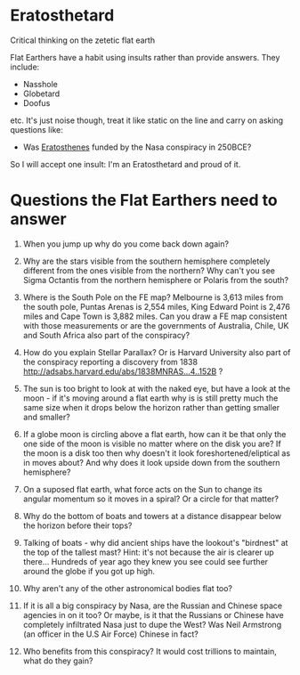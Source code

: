 # Eratosthetard
Critical thinking on the zetetic flat earth

Flat Earthers have a habit using insults rather than provide answers. They include:

- Nasshole
- Globetard
- Doofus

etc. It's just noise though, treat it like static on the line and carry on asking questions like:

- Was [Eratosthenes](https://en.wikipedia.org/wiki/Eratosthenes#Measurement_of_the_Earth.27s_circumference) funded by the Nasa conspiracy in 250BCE?

So I will accept one insult: I'm an Eratosthetard and proud of it.

# Questions the Flat Earthers need to answer

1. When you jump up why do you come back down again?

1. Why are the stars visible from the southern hemisphere completely different from the ones visible from the northern? Why can't you see Sigma Octantis from the northern hemisphere or Polaris from the south?

1. Where is the South Pole on the FE map? Melbourne is 3,613 miles from the south pole, Puntas Arenas is 2,554 miles, King Edward Point is 2,476 miles and Cape Town is 3,882 miles.  Can you draw a FE map consistent with those measurements or are the governments of Australia, Chile, UK and South Africa also part of the conspiracy?

1. How do you explain Stellar Parallax? Or is Harvard University also part of the conspiracy reporting a discovery from 1838 http://adsabs.harvard.edu/abs/1838MNRAS...4..152B ?

1. The sun is too bright to look at with the naked eye, but have a look at the moon - if it's moving around a flat earth why is is still pretty much the same size when it drops below the horizon rather than getting smaller and smaller?

1. If a globe moon is circling above a flat earth, how can it be that only the one side of the moon is visible no matter where on the disk you are? If the moon is a disk too then why doesn't it look foreshortened/eliptical as in moves about? And why does it look upside down from the southern hemisphere?

1. On a suposed flat earth, what force acts on the Sun to change its angular momentum so it moves in a spiral? Or a circle for that matter?

1. Why do the bottom of boats and towers at a distance disappear below the horizon before their tops?

1. Talking of boats - why did ancient ships have the lookout's "birdnest" at the top of the tallest mast? Hint: it's not because the air is clearer up there... Hundreds of year ago they knew you see could see further around the globe if you got up high.

1. Why aren't any of the other astronomical bodies flat too?

1. If it is all a big conspiracy by Nasa, are the Russian and Chinese space agencies in on it too? Or maybe, is it that the Russians or Chinese have completely infiltrated Nasa just to dupe the West? Was Neil Armstrong (an officer in the U.S Air Force) Chinese in fact?

1. Who benefits from this conspiracy? It would cost trillions to maintain, what do they gain?

